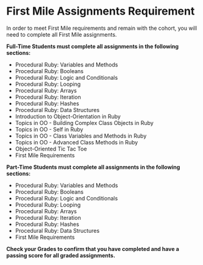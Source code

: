 # First Mile Assignments Requirement

In order to meet First Mile requirements and remain with the cohort, you will need to complete all First Mile assignments. 

**Full-Time Students must complete all assignments in the following sections:**

- Procedural Ruby: Variables and Methods
- Procedural Ruby: Booleans
- Procedural Ruby: Logic and Conditionals
- Procedural Ruby: Looping
- Procedural Ruby: Arrays
- Procedural Ruby: Iteration
- Procedural Ruby: Hashes
- Procedural Ruby: Data Structures
- Introduction to Object-Orientation in Ruby
- Topics in OO - Building Complex Class Objects in Ruby
- Topics in OO - Self in Ruby
- Topics in OO - Class Variables and Methods in Ruby
- Topics in OO - Advanced Class Methods in Ruby
- Object-Oriented Tic Tac Toe
- First Mile Requirements

**Part-Time Students must complete all assignments in the following sections:**

- Procedural Ruby: Variables and Methods
- Procedural Ruby: Booleans
- Procedural Ruby: Logic and Conditionals
- Procedural Ruby: Looping
- Procedural Ruby: Arrays
- Procedural Ruby: Iteration
- Procedural Ruby: Hashes
- Procedural Ruby: Data Structures
- First Mile Requirements

**Check your Grades to confirm that you have completed and have a passing score for all graded assignments.**
